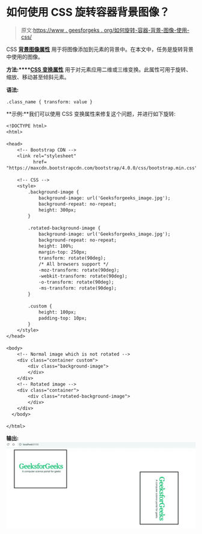 # 如何使用 CSS 旋转容器背景图像？

> 原文:[https://www . geesforgeks . org/如何旋转-容器-背景-图像-使用-css/](https://www.geeksforgeeks.org/how-to-rotate-container-background-image-using-css/)

CSS **[背景图像属性](https://www.geeksforgeeks.org/css-background-image-property/)** 用于将图像添加到元素的背景中。在本文中，任务是旋转背景中使用的图像。

**方法:****[CSS 变换属性](https://www.geeksforgeeks.org/css-transform-property/)** 用于对元素应用二维或三维变换。此属性可用于旋转、缩放、移动甚至倾斜元素。

**语法:**

```
.class_name { transform: value } 
```

**示例:**我们可以使用 CSS 变换属性来修复这个问题，并进行如下旋转:

```
<!DOCTYPE html>
<html>

<head>
    <!-- Bootstrap CDN -->
    <link rel="stylesheet"
          href=
"https://maxcdn.bootstrapcdn.com/bootstrap/4.0.0/css/bootstrap.min.css">

    <!-- CSS -->
    <style>
        .background-image {
            background-image: url('Geeksforgeeks_image.jpg');
            background-repeat: no-repeat;
            height: 300px;
        }

        .rotated-background-image {
            background-image: url('Geeksforgeeks_image.jpg');
            background-repeat: no-repeat;
            height: 100%;
            margin-top: 250px;
            transform: rotate(90deg);
            /* All browsers support */
            -moz-transform: rotate(90deg);
            -webkit-transform: rotate(90deg);
            -o-transform: rotate(90deg);
            -ms-transform: rotate(90deg);
        }

        .custom {
            height: 100px;
            padding-top: 10px;
        }
    </style>
</head>

<body>
    <!-- Normal image which is not rotated -->
    <div class="container custom">
        <div class="background-image">
        </div>
    </div>
    <!-- Rotated image -->
    <div class="container">
        <div class="rotated-background-image">
        </div>
    </div>
  </body>

</html>
```

**输出:**
![](img/db545dcf3f7145dfe462044c04da6099.png)